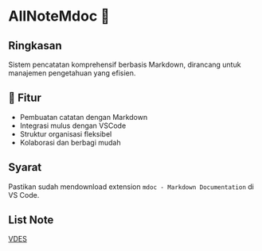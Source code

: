 # AllNoteMdoc 📝

## Ringkasan
Sistem pencatatan komprehensif berbasis Markdown, dirancang untuk manajemen pengetahuan yang efisien.

## 🌟 Fitur
- Pembuatan catatan dengan Markdown
- Integrasi mulus dengan VSCode
- Struktur organisasi fleksibel
- Kolaborasi dan berbagi mudah

## Syarat
Pastikan sudah mendownload extension ```mdoc - Markdown Documentation``` di VS Code.

## List Note

[VDES]()

